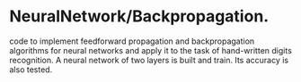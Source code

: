 # NeuralNetwork/Backpropagation.
code to implement feedforward propagation and backpropagation algorithms for neural networks and apply it to the task of hand-written digits recognition. A neural network of two layers is built and train. Its accuracy is also tested.

